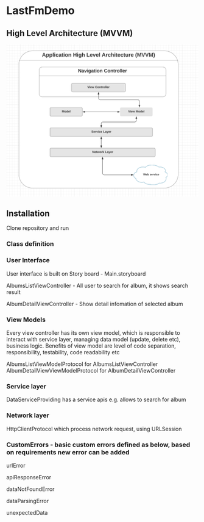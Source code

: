 # LastFmDemo

## High Level Architecture (MVVM)

![](https://github.com/SurendraK11/LastFmDemo/blob/master/HighLevelArchitecture.png "High Level Application Architecture")

## Installation

Clone repository and run

### Class definition 

### User Interface

User interface is built on Story board - Main.storyboard

AlbumsListViewController - All user to search for album, it shows search result 

AlbumDetailViewController - Show detail infomation of selected album 

### View Models

Every view controller has its own view model, which is responsible to interact with service layer, managing data model (update, delete etc), business logic. 
Benefits of view model are level of code separation, responsibility, testability, code readability etc

AlbumsListViewModelProtocol for AlbumsListViewController
AlbumDetailViewViewModelProtocol for AlbumDetailViewController

### Service layer
DataServiceProviding has a service apis e.g. allows to search for album

### Network layer
HttpClientProtocol which process network request, using URLSession

### CustomErrors - basic custom errors defined as below, based on requirements new error can be added
urlError

apiResponseError

dataNotFoundError

dataParsingError

unexpectedData
